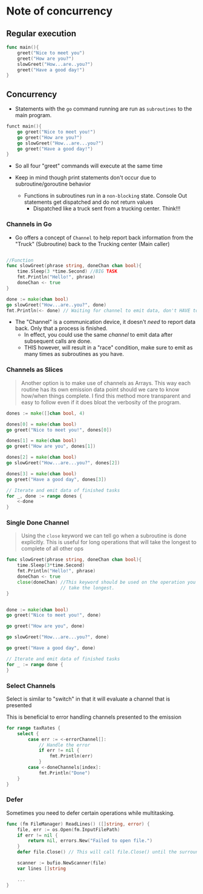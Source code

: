 # Note of concurrency

## Regular execution

```go
func main(){
    greet("Nice to meet you")
    greet("How are you?")
    slowGreet("How...are..you?")
    greet("Have a good day!")
}
```

## Concurrency

* Statements with the `go` command running are run as `subroutines` to the main program.

```go
funct main(){
    go greet("Nice to meet you!")
    go greet("How are you?")
    go slowGreet("How...are...you?")
    go greet("Have a good day!")
}
```

* So all four "greet" commands will execute at the same time

* Keep in mind though print statements don't occur due to subroutine/goroutine behavior

    * Functions in subroutines run in a `non-blocking` state. Console Out statements get dispatched and do not return values
        * Dispatched like a truck sent from a trucking center. Think!!!

### Channels in Go

* Go offers a concept of `Channel` to help report back information from the "Truck" (Subroutine) back to the Trucking center (Main caller)

```go

//Function
func slowGreet(phrase string, doneChan chan bool){
    time.Sleep(3 *time.Second) //BIG TASK
    fmt.Println("Hello!", phrase)
    doneChan <- true
}

done := make(chan bool)
go slowGreet("How...are..you?", done)
fmt.Println(<- done) // Waiting for channel to emit data, don't HAVE to print it but go will only continue after the channel emits
```

* The "Channel" is a communication device, it doesn't *need* to report data back. Only that a process is finished.
   * In effect, you could use the same *channel* to emit data after subsequent calls are done.
   * THIS however, will result in a "race" condition, make sure to emit as many times as subroutines as you have.

### Channels as Slices

> Another option is to make use of channels as Arrays. This way each routine has its own emission data point should we care to know how/when things complete. I find this method more transparent and easy to follow even if it does bloat the verbosity of the program.

```go
dones := make([]chan bool, 4)

dones[0] = make(chan bool)
go greet("Nice to meet you!", dones[0])

dones[1] = make(chan bool)
go greet("How are you", dones[1])

dones[2] = make(chan bool)
go slowGreet("How...are...you?", dones[2])

dones[3] = make(chan bool)
go greet("Have a good day", dones[3])

// Iterate and emit data of finished tasks
for _, done := range dones {
    <-done
}
```

### Single Done Channel

> Using the `close` keyword we can tell go when a subroutine is done explicitly. This is useful for long operations that will take the longest to complete of all other ops

```go
func slowGreet(phrase string, doneChan chan bool){
    time.Sleep(3*time.Second)
    fmt.Println("Hello!", phrase)
    doneChan <- true
    close(doneChan) //This keyword should be used on the operation you think will
                    // take the longest.
}


done := make(chan bool)
go greet("Nice to meet you!", done)

go greet("How are you", done)

go slowGreet("How...are...you?", done)

go greet("Have a good day", done)

// Iterate and emit data of finished tasks
for _ := range done {
}
```

### Select Channels

Select is similar to "switch" in that it will evaluate a channel that is presented

This is beneficial to error handling channels presented to the emission

```go
for range taxRates {
    select {
        case err := <-errorChannel[]:
            // Handle the error
            if err != nil {
                fmt.Println(err)
            }
        case <-doneChannels[index]:
            fmt.Println("Done")
    }
}
```

### Defer

Sometimes you need to defer certain operations while multitasking.

```go
func (fm FileManager) ReadLines() ([]string, error) {
    file, err := os.Open(fm.InputFilePath)
    if err != nil {
        return nil, errors.New("Failed to open file.")
    }
    defer file.Close() // This will call file.Close() until the surrounding function returns

    scanner := bufio.NewScanner(file)
    var lines []string

    ...
}
```